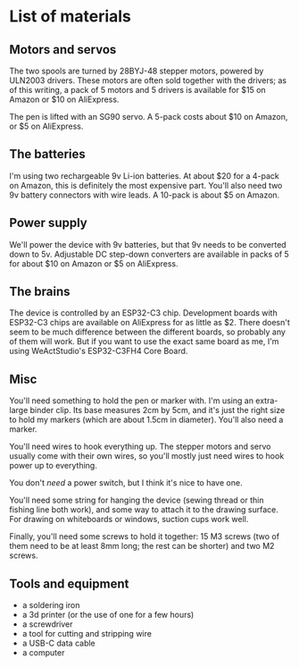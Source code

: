 # List of materials

## Motors and servos

The two spools are turned by 28BYJ-48 stepper motors, powered
by ULN2003 drivers. These motors are often sold together with the
drivers; as of this writing, a pack of 5 motors and 5 drivers is available
for $15 on Amazon or $10 on AliExpress.

The pen is lifted with an SG90 servo. A 5-pack costs about $10 on Amazon,
or $5 on AliExpress.

## The batteries

I'm using two rechargeable 9v Li-ion batteries. At about $20 for a 4-pack
on Amazon, this is definitely the most expensive part. You'll also need two 9v
battery connectors with wire leads. A 10-pack is about $5 on Amazon.

## Power supply

We'll power the device with 9v batteries, but that 9v needs to be converted
down to 5v. Adjustable DC step-down converters are available in packs
of 5 for about $10 on Amazon or $5 on AliExpress.

## The brains

The device is controlled by an ESP32-C3 chip. Development boards with ESP32-C3
chips are available on AliExpress for as little as $2. There doesn't seem to
be much difference between the different boards, so probably any of them
will work. But if you want to use the exact same board as me, I'm using
WeActStudio's ESP32-C3FH4 Core Board.

## Misc

You'll need something to hold the pen or marker with. I'm using an extra-large binder
clip. Its base measures 2cm by 5cm, and it's just the right size to hold my
markers (which are about 1.5cm in diameter). You'll also need a marker.

You'll need wires to hook everything up. The stepper motors and servo usually
come with their own wires, so you'll mostly just need wires to hook power up
to everything.

You don't *need* a power switch, but I think it's nice to have one.

You'll need some string for hanging the device (sewing thread or thin fishing line both work),
and some way to attach it to the drawing surface. For drawing on whiteboards or windows,
suction cups work well.

Finally, you'll need some screws to hold it together: 15 M3 screws (two of them need to be at least 8mm long; the
rest can be shorter) and two M2 screws.

## Tools and equipment

- a soldering iron
- a 3d printer (or the use of one for a few hours)
- a screwdriver
- a tool for cutting and stripping wire
- a USB-C data cable
- a computer
